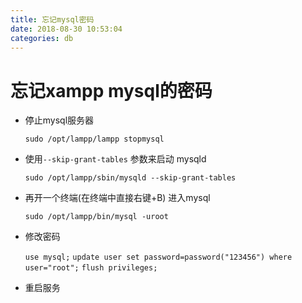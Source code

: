 ```yaml
---
title: 忘记mysql密码
date: 2018-08-30 10:53:04
categories: db
---
```


# 忘记xampp mysql的密码

- 停止mysql服务器

    `sudo /opt/lampp/lampp stopmysql`

- 使用`--skip-grant-tables` 参数来启动 mysqld

    `sudo /opt/lampp/sbin/mysqld --skip-grant-tables`
- 再开一个终端(在终端中直接右键+B) 进入mysql

    `sudo /opt/lampp/bin/mysql -uroot`

- 修改密码

    `use mysql;`
    `update user set password=password("123456") where user="root";`
    `flush privileges;`

- 重启服务